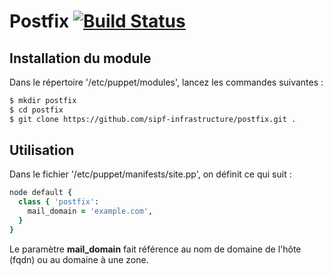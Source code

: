 # Postfix [![Build Status](https://travis-ci.org/sipf-infrastructure/postfix.png?branch=master)](https://travis-ci.org/sipf-infrastructure/postfix)

## Installation du module

Dans le répertoire '/etc/puppet/modules', lancez les commandes suivantes :
```bash
$ mkdir postfix
$ cd postfix
$ git clone https://github.com/sipf-infrastructure/postfix.git .
```

## Utilisation

Dans le fichier '/etc/puppet/manifests/site.pp', on définit ce qui suit :
```ruby
node default {
  class { 'postfix':
    mail_domain = 'example.com',
  }
}
```
Le paramètre **mail_domain** fait référence au nom de domaine de l'hôte (fqdn) ou au domaine à une zone.

